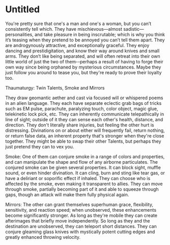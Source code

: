 # Untitled

You're pretty sure that one's a man and one's a woman, but you can’t consistently tell which. They have mischievous—almost sadistic—personalities, and take pleasure in being inscrutable; which is why you think it’s teasing when they pretend to be annoyed you can’t tell them apart. They are androgynously attractive, and exceptionally graceful. They enjoy dancing and prestidigitation, and know their way around knives and small arms. They don’t like being separated, and will often retreat into their own little world of just the two of them--perhaps a result of having to forge their own way since being orphaned by mysterious circumstances. Maybe they just follow you around to tease you, but they're ready to prove their loyalty too.

Thaumaturgy: Twin Talents, Smoke and Mirrors

They draw geomantic aether and cast via focused will or whispered poems in an alien language. They each have separate eclectic grab bags of tricks such as EM pulse, parachute, paralyzing touch, color object, magic glue, telekinetic lock pick, etc. They can inherently communicate telepathically in line of sight; outside of it they can sense each other's health, distance, and direction. They don't literally share injuries, but feeling the other hurt is distressing. Divinations on or about either will frequently fail, return nothing, or return false data, an inherent property that's stronger when they're close together. They might be able to swap their other Talents, but perhaps they just pretend they can to vex you.

Smoke: One of them can conjure smoke in a range of colors and properties, and can manipulate the shape and flow of any airborne particulates. The conjured smoke can be given several properties. It can block sight, muffle sound, or even hinder divination. It can cling, burn and sting like tear gas, or have a deliriant or soporific effect if inhaled. They can choose who is affected by the smoke, even making it transparent to allies. They can move through smoke, partially becoming part of it and able to squeeze through gaps, though an attack will make them fully physical again.

Mirrors: The other can grant themselves superhuman grace, flexibility, sensitivity, and reaction speed; when unobserved, these enhancements become significantly stronger. As long as they're mobile they can create afterimages that briefly move independently. So long as they and the destination are unobserved, they can teleport short distances. They can conjure gleaming glass knives with mystically potent cutting edges and greatly enhanced throwing velocity.